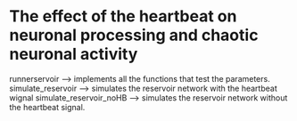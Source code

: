 # The effect of the heartbeat on neuronal processing and chaotic neuronal activity

runnerservoir --> implements all the functions that test the parameters. 
simulate_reservoir --> simulates the reservoir network with the heartbeat wignal 
simulate_reservoir_noHB --> simulates the reservoir network without the heartbeat signal. 
